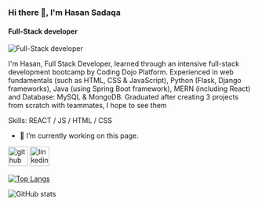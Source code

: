 ### Hi there 👋, I'm Hasan Sadaqa
#### Full-Stack developer
![Full-Stack developer](https://scontent.ftlv12-1.fna.fbcdn.net/v/t39.30808-6/322173639_5766446706802301_8335249283479454347_n.jpg?_nc_cat=105&ccb=1-7&_nc_sid=e3f864&_nc_ohc=ZrHR-IpOnH8AX8FCOXc&_nc_ht=scontent.ftlv12-1.fna&oh=00_AfAjkgKTIULLvLAanlCMKtA_f_BqaYIQzCbeP0QoYOUApg&oe=63D5633C)

I'm Hasan, Full Stack Developer, learned through an intensive full-stack development bootcamp by Coding Dojo Platform.
Experienced in web fundamentals (such as HTML, CSS & JavaScript), Python (Flask, Django frameworks), Java (using Spring Boot framework), MERN (including React) and Database: MySQL & MongoDB. Graduated after creating 3 projects from scratch with teammates, I hope to see them

Skills:  REACT / JS / HTML / CSS

- 🔭 I’m currently working on this page. 


[<img src='https://cdn.jsdelivr.net/npm/simple-icons@3.0.1/icons/github.svg' alt='github' height='40'>](https://github.com/HasanMohammadSadaqa)  [<img src='https://cdn.jsdelivr.net/npm/simple-icons@3.0.1/icons/linkedin.svg' alt='linkedin' height='40'>](https://www.linkedin.com/in/hasan-sadaqa/)  

[![Top Langs](https://github-readme-stats.vercel.app/api/top-langs/?username=HasanMohammadSadaqa)](https://github.com/anuraghazra/github-readme-stats)

![GitHub stats](https://github-readme-stats.vercel.app/api?username=HasanMohammadSadaqa&show_icons=true)  

